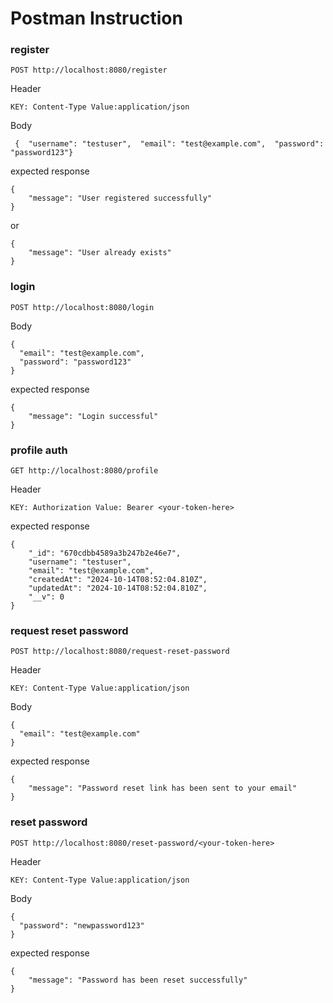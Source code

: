 # Postman Instruction

### register

```
POST http://localhost:8080/register
```

Header 

```
KEY: Content-Type Value:application/json
```

Body

```
 {  "username": "testuser",  "email": "test@example.com",  "password": "password123"}

```

expected response

```
{
    "message": "User registered successfully"
}
```

or

```
{
    "message": "User already exists"
}
```

### login

```
POST http://localhost:8080/login
```

Body

```
{
  "email": "test@example.com",
  "password": "password123"
}
```

expected response

```
{
    "message": "Login successful"
}
```

### profile auth

```
GET http://localhost:8080/profile 
```

Header

```
KEY: Authorization Value: Bearer <your-token-here>
```

expected response

```
{
    "_id": "670cdbb4589a3b247b2e46e7",
    "username": "testuser",
    "email": "test@example.com",
    "createdAt": "2024-10-14T08:52:04.810Z",
    "updatedAt": "2024-10-14T08:52:04.810Z",
    "__v": 0
}
```

### request reset password

```
POST http://localhost:8080/request-reset-password
```

Header

```
KEY: Content-Type Value:application/json
```

Body

```
{
  "email": "test@example.com"
}

```

expected response

```
{
    "message": "Password reset link has been sent to your email"
}
```


### reset password

```
POST http://localhost:8080/reset-password/<your-token-here>
```

Header

```
KEY: Content-Type Value:application/json
```

Body

```
{
  "password": "newpassword123"
}

```

expected response

```
{
    "message": "Password has been reset successfully"
}
```
